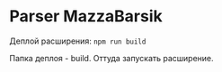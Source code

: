 # Parser MazzaBarsik

Деплой расширения: `npm run build`

Папка деплоя - build. Оттуда запускать расширение.